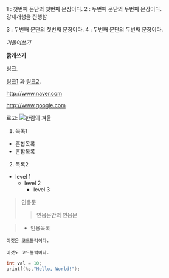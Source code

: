 1 : 첫번째 문단의 첫번째 문장이다.
2 : 두번째 문단의 두번째 문장이다.  
강제개행을 진행함    

3 : 두번째 문단의 첫번째 문장이다.
4 : 두번째 문단의 두번째 문장이다.

*기울여쓰기*

**굵게쓰기**

[링크](http://example.com "링크제목").

[링크1][1] 과 [링크2][2].

[1]: http://www.naver.com "네이버" 
[2]: http://www.google.com "구글" 

<http://www.naver.com>  

<http://www.google.com>

로고: ![](http://image.shutterstock.com/z/stock-photo-chuncheon-south-korea-december-hallym-university-logo-covered-with-snow-776712496.jpg "한림의 겨울")

1. 목록1
 * 혼합목록
 * 혼합목록
2. 목록2



* level 1
  * level 2
    * level 3
    
    
> 인용문
>> 인용문안의 인용문

>* 인용목록

~~~~
이것은 코드블럭이다.
~~~~~

````
이것도 코드블럭이다.
`````

```c
int val = 10;
printf(%s,"Hello, World!");
````
